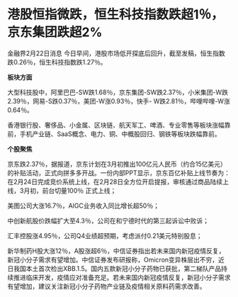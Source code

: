 # 港股恒指微跌，恒生科技指数跌超1％，京东集团跌超2%

金融界2月22日消息 今日早间，港股市场低开探底后回升，截至发稿，恒生指数跌0.26％，恒生科技指数跌1.27％。

**板块方面**

大型科技股中，阿里巴巴-SW跌1.68％，京东集团-SW跌2.37％，小米集团-W跌2.39％，网易-S跌0.37％，美团-W涨0.93％，快手-
W跌2.81％，哔哩哔哩-W涨0.64％。

香港银行股、奢侈品、小金属、区块链、航天军工、啤酒、专业零售等板块涨幅靠前，手机产业链、SaaS概念、电力、铜、中概股回归、钢铁等板块跌幅靠前。

**个股聚焦**

京东跌2.37％，据报道，京东计划在3月初推出100亿元人民币（约合15亿美元）的补贴活动，正式向拼多多开战。一份内部PPT显示，京东百亿补贴上线节奏为：在2月24日完成竞价系统上线，在2月28日全方位开启提报，审核通过商品陆续上线，3月初，前台切量100％
正式上线；

美图公司大涨16.7％，AIGC业务收入同比增长超50％；

中创新航股价跌幅扩大至4.3％，公司在和宁德时代的第三起诉讼中败诉；

汇丰控股涨4.95％，公司Q4业绩超预期，考虑派付0.21美元特别股息；

新华制药H股大涨12％，A股涨超6％，中信证券指出若未来国内新冠疫情反复，新冠小分子需求有望增加。中信证券发布研报称，Omicron变异株层出不穷，近日我国本土首次检出XBB.1.5。国内五款新冠小分子药物已获批，第二梯队产品持续推进临床开发，疫情应对准备充足。若未来国内新冠疫情反复，新冠小分子需求有望增加，建议关注新冠小分子药物产业链及疫情相关原料药需求改善。

